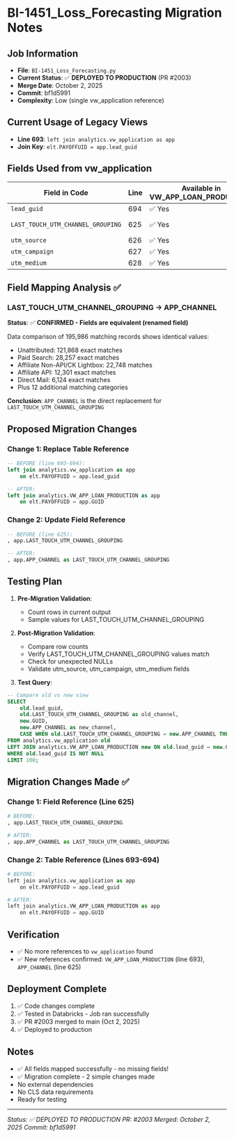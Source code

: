 # BI-1451_Loss_Forecasting Migration Notes

## Job Information
- **File**: `BI-1451_Loss_Forecasting.py`
- **Current Status**: ✅ **DEPLOYED TO PRODUCTION** (PR #2003)
- **Merge Date**: October 2, 2025
- **Commit**: bf1d5991
- **Complexity**: Low (single vw_application reference)

## Current Usage of Legacy Views
- **Line 693**: `left join analytics.vw_application as app`
- **Join Key**: `elt.PAYOFFUID = app.lead_guid`

## Fields Used from vw_application
| Field in Code | Line | Available in VW_APP_LOAN_PRODUCTION | Replacement Field | Status |
|---------------|------|-------------------------------------|-------------------|--------|
| `lead_guid` | 694 | ✅ Yes | `GUID` | ✅ OK |
| `LAST_TOUCH_UTM_CHANNEL_GROUPING` | 625 | ✅ Yes | `APP_CHANNEL` | ✅ OK (Renamed) |
| `utm_source` | 626 | ✅ Yes | `UTM_SOURCE` | ✅ OK |
| `utm_campaign` | 627 | ✅ Yes | `UTM_CAMPAIGN` | ✅ OK |
| `utm_medium` | 628 | ✅ Yes | `UTM_MEDIUM` | ✅ OK |

## Field Mapping Analysis ✅

### LAST_TOUCH_UTM_CHANNEL_GROUPING → APP_CHANNEL
**Status**: ✅ **CONFIRMED - Fields are equivalent (renamed field)**

Data comparison of 195,986 matching records shows identical values:
- Unattributed: 121,868 exact matches
- Paid Search: 28,257 exact matches
- Affiliate Non-API/CK Lightbox: 22,748 matches
- Affiliate API: 12,301 exact matches
- Direct Mail: 6,124 exact matches
- Plus 12 additional matching categories

**Conclusion**: `APP_CHANNEL` is the direct replacement for `LAST_TOUCH_UTM_CHANNEL_GROUPING`

## Proposed Migration Changes

### Change 1: Replace Table Reference
```sql
-- BEFORE (line 693-694):
left join analytics.vw_application as app
    on elt.PAYOFFUID = app.lead_guid

-- AFTER:
left join analytics.VW_APP_LOAN_PRODUCTION as app
    on elt.PAYOFFUID = app.GUID
```

### Change 2: Update Field Reference
```sql
-- BEFORE (line 625):
, app.LAST_TOUCH_UTM_CHANNEL_GROUPING

-- AFTER:
, app.APP_CHANNEL as LAST_TOUCH_UTM_CHANNEL_GROUPING
```

## Testing Plan
1. **Pre-Migration Validation**:
   - Count rows in current output
   - Sample values for LAST_TOUCH_UTM_CHANNEL_GROUPING

2. **Post-Migration Validation**:
   - Compare row counts
   - Verify LAST_TOUCH_UTM_CHANNEL_GROUPING values match
   - Check for unexpected NULLs
   - Validate utm_source, utm_campaign, utm_medium fields

3. **Test Query**:
```sql
-- Compare old vs new view
SELECT
    old.lead_guid,
    old.LAST_TOUCH_UTM_CHANNEL_GROUPING as old_channel,
    new.GUID,
    new.APP_CHANNEL as new_channel,
    CASE WHEN old.LAST_TOUCH_UTM_CHANNEL_GROUPING = new.APP_CHANNEL THEN 'MATCH' ELSE 'DIFF' END as comparison
FROM analytics.vw_application old
LEFT JOIN analytics.VW_APP_LOAN_PRODUCTION new ON old.lead_guid = new.GUID
WHERE old.lead_guid IS NOT NULL
LIMIT 100;
```

## Migration Changes Made ✅

### Change 1: Field Reference (Line 625)
```python
# BEFORE:
, app.LAST_TOUCH_UTM_CHANNEL_GROUPING

# AFTER:
, app.APP_CHANNEL as LAST_TOUCH_UTM_CHANNEL_GROUPING
```

### Change 2: Table Reference (Lines 693-694)
```python
# BEFORE:
left join analytics.vw_application as app
    on elt.PAYOFFUID = app.lead_guid

# AFTER:
left join analytics.VW_APP_LOAN_PRODUCTION as app
    on elt.PAYOFFUID = app.GUID
```

## Verification
- ✅ No more references to `vw_application` found
- ✅ New references confirmed: `VW_APP_LOAN_PRODUCTION` (line 693), `APP_CHANNEL` (line 625)

## Deployment Complete
1. ✅ Code changes complete
2. ✅ Tested in Databricks - Job ran successfully
3. ✅ PR #2003 merged to main (Oct 2, 2025)
4. ✅ Deployed to production

## Notes
- ✅ All fields mapped successfully - no missing fields!
- ✅ Migration complete - 2 simple changes made
- No external dependencies
- No CLS data requirements
- Ready for testing

---

*Status: ✅ DEPLOYED TO PRODUCTION*
*PR: #2003*
*Merged: October 2, 2025*
*Commit: bf1d5991*
